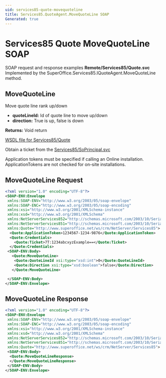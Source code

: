 ```yaml
---
uid: services85-quote-movequoteline
title: Services85.QuoteAgent.MoveQuoteLine SOAP
Generated: true
---
```


# Services85 Quote MoveQuoteLine SOAP

SOAP request and response examples **Remote/Services85/Quote.svc**
Implemented by the <see cref="M:SuperOffice.Services85.IQuoteAgent.MoveQuoteLine">SuperOffice.Services85.IQuoteAgent.MoveQuoteLine</see> method.

## MoveQuoteLine

Move quote line rank up/down

* **quoteLineId:** Id of quote line to move up/down
* **direction:** True is up, false is down

**Returns:** Void return


[WSDL file for Services85/Quote](../Services85-Quote.md)

Obtain a ticket from the [Services85/SoPrincipal.svc](../SoPrincipal/SoPrincipal.md)

Application tokens must be specified if calling an Online installation. ApplicationTokens are not checked for on-site installations.

## MoveQuoteLine Request

```xml
<?xml version="1.0" encoding="UTF-8"?>
<SOAP-ENV:Envelope
 xmlns:SOAP-ENV="http://www.w3.org/2003/05/soap-envelope"
 xmlns:SOAP-ENC="http://www.w3.org/2003/05/soap-encoding"
 xmlns:xsi="http://www.w3.org/2001/XMLSchema-instance"
 xmlns:xsd="http://www.w3.org/2001/XMLSchema"
 xmlns:NetServerServices852="http://schemas.microsoft.com/2003/10/Serialization/Arrays"
 xmlns:NetServerServices851="http://schemas.microsoft.com/2003/10/Serialization/"
 xmlns:Quote="http://www.superoffice.net/ws/crm/NetServer/Services85">
  <Quote:ApplicationToken>1234567-1234-9876</Quote:ApplicationToken>
  <Quote:Credentials>
    <Quote:Ticket>7T:1234abcxyzExample==</Quote:Ticket>
  </Quote:Credentials>
 <SOAP-ENV:Body>
   <Quote:MoveQuoteLine>
    <Quote:QuoteLineId xsi:type="xsd:int">0</Quote:QuoteLineId>
    <Quote:Direction xsi:type="xsd:boolean">false</Quote:Direction>
   </Quote:MoveQuoteLine>

 </SOAP-ENV:Body>
</SOAP-ENV:Envelope>

```


## MoveQuoteLine Response

```xml
<?xml version="1.0" encoding="UTF-8"?>
<SOAP-ENV:Envelope
 xmlns:SOAP-ENV="http://www.w3.org/2003/05/soap-envelope"
 xmlns:SOAP-ENC="http://www.w3.org/2003/05/soap-encoding"
 xmlns:xsi="http://www.w3.org/2001/XMLSchema-instance"
 xmlns:xsd="http://www.w3.org/2001/XMLSchema"
 xmlns:NetServerServices852="http://schemas.microsoft.com/2003/10/Serialization/Arrays"
 xmlns:NetServerServices851="http://schemas.microsoft.com/2003/10/Serialization/"
 xmlns:Quote="http://www.superoffice.net/ws/crm/NetServer/Services85">
 <SOAP-ENV:Body>
  <Quote:MoveQuoteLineResponse>
  </Quote:MoveQuoteLineResponse>
 </SOAP-ENV:Body>
</SOAP-ENV:Envelope>

```


